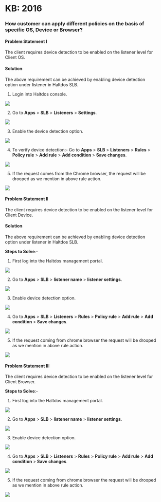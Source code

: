 # KB: 2016

### **How customer can apply different policies on the basis of specific OS, Device or Browser?**

#### **Problem Statement I**

The client requires device detection to be enabled on the listener level for Client OS.

#### **Solution**

The above requirement can be achieved by enabling device detection option under listener in Haltdos SLB.


1. Login into Haltdos console.

![](/img/adc/v8/kb/kb_2016_overview.png)

2. Go to **Apps** > **SLB** > **Listeners** > **Settings**.

![](/img/adc/v8/kb/kb_2016_operational.png)

3. Enable the device detection option.

![](/img/adc/v8/kb/kb_2016_enable.png)

4. To verify device detection:- Go to **Apps** > **SLB** > **Listeners** > **Rules** > **Policy rule** > **Add rule** > **Add condition** > **Save changes**.

![](/img/adc/v8/kb/kb_2016_policy_rules.png)

5. If the request comes from the Chrome browser, the request will be drooped as we mention in above rule action.

![](/img/adc/v6/kb/adc16.5.png)

#### **Problem Statement II**

The client requires device detection to be enabled on the listener level for Client Device.

#### **Solution**

The above requirement can be achieved by enabling device detection option under listener in Haltdos SLB.

**Steps to Solve**:-

1. First log into the Haltdos management portal.

![](/img/adc/v8/kb/kb_2016_overview.png)

2. Go to **Apps** > **SLB** > **listener name** > **listener settings**.

![](/img/adc/v8/kb/kb_2016_operational.png)

3. Enable device detection option.

![](/img/adc/v8/kb/kb_2016_enable_device.png)

4. Go to **Apps** > **SLB** > **Listeners** > **Rules** > **Policy rule** > **Add rule** > **Add condition** > **Save changes**.

![](/img/adc/v8/kb/kb_2016_policy_rules.png)

5. If the request coming from chrome browser the request will be drooped as we mention in above rule action.

![](/img/adc/v6/kb/adc16.10.png)

#### **Problem Statement III**

The client requires device detection to be enabled on the listener level for Client Browser.

**Steps to Solve**:-

1. First log into the Haltdos management portal.

![](/img/adc/v8/kb/kb_2016_overview.png)

2. Go to **Apps** > **SLB** > **listener name** > **listener settings**.

![](/img/adc/v8/kb/kb_2016_operational.png)

3. Enable device detection option.

![](/img/adc/v8/kb/kb_2016_enable_device.png)

4. Go to **Apps** > **SLB** > **Listeners** > **Rules** > **Policy rule** > **Add rule** > **Add condition** > **Save changes**.

![](/img/adc/v8/kb/kb_2016_policy_rules.png)

5. If the request coming from chrome browser the request will be drooped as we mention in above rule action. 

![](/img/adc/v6/kb/adc16.15.png)